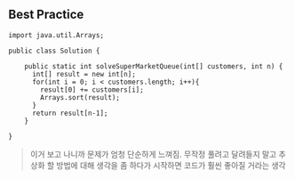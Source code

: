 ## Best Practice

	import java.util.Arrays;

	public class Solution {

	    public static int solveSuperMarketQueue(int[] customers, int n) {
	      int[] result = new int[n];
	      for(int i = 0; i < customers.length; i++){
	        result[0] += customers[i];
	        Arrays.sort(result);
	      }
	      return result[n-1];
	    }
	    
	}
    
>이거 보고 나니까 문제가 엄청 단순하게 느껴짐. 무작정 풀려고 달려들지 말고 추상화 할 방법에 대해 생각을 좀 하다가 시작하면 코드가 훨씬 좋아질 거라는 생각